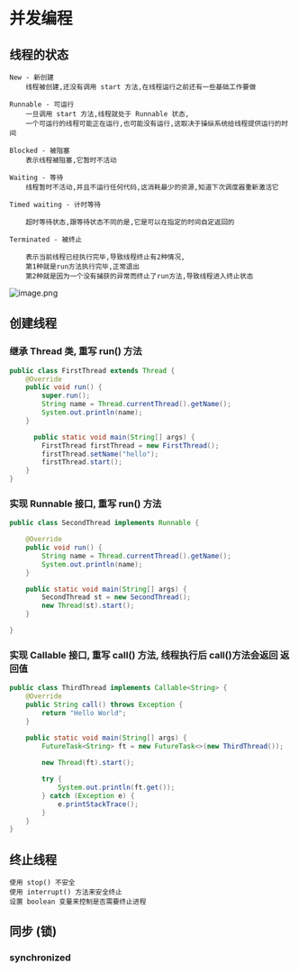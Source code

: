 # 并发编程

## 线程的状态

    New - 新创建 
        线程被创建,还没有调用 start 方法,在线程运行之前还有一些基础工作要做

    Runnable - 可运行
        一旦调用 start 方法,线程就处于 Runnable 状态,
        一个可运行的线程可能正在运行,也可能没有运行,这取决于操纵系统给线程提供运行的时间

    Blocked - 被阻塞
        表示线程被阻塞,它暂时不活动

    Waiting - 等待
        线程暂时不活动,并且不运行任何代码,这消耗最少的资源,知道下次调度器重新激活它

    Timed waiting - 计时等待

        超时等待状态,跟等待状态不同的是,它是可以在指定的时间自定返回的

    Terminated - 被终止

        表示当前线程已经执行完毕,导致线程终止有2种情况,
        第1种就是run方法执行完毕,正常退出
        第2种就是因为一个没有捕获的异常而终止了run方法,导致线程进入终止状态

![image.png](https://upload-images.jianshu.io/upload_images/61189-57a4a0789df374db.png)

## 创建线程

### 继承 Thread 类, 重写 run() 方法

``` java
public class FirstThread extends Thread {
    @Override
    public void run() {
        super.run();
        String name = Thread.currentThread().getName();
        System.out.println(name);
    }

      public static void main(String[] args) {
        FirstThread firstThread = new FirstThread();
        firstThread.setName("hello");
        firstThread.start();
    }
}
```

### 实现 Runnable 接口, 重写 run() 方法

``` java
public class SecondThread implements Runnable {

    @Override
    public void run() {
        String name = Thread.currentThread().getName();
        System.out.println(name);
    }

    public static void main(String[] args) {
        SecondThread st = new SecondThread();
        new Thread(st).start();
    }

}
```

### 实现 Callable 接口, 重写 call() 方法, 线程执行后 call()方法会返回 返回值  

``` java
public class ThirdThread implements Callable<String> {
    @Override
    public String call() throws Exception {
        return "Hello World";
    }

    public static void main(String[] args) {
        FutureTask<String> ft = new FutureTask<>(new ThirdThread());
        
        new Thread(ft).start();

        try {
            System.out.println(ft.get());
        } catch (Exception e) {
            e.printStackTrace();
        }
    }
}

```

## 终止线程

    使用 stop() 不安全
    使用 interrupt() 方法来安全终止
    设置 boolean 变量来控制是否需要终止进程

## 同步 (锁)

### synchronized 
